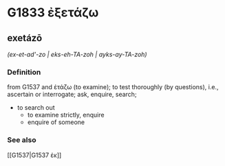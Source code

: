 # G1833 ἐξετάζω

## exetázō

_(ex-et-ad'-zo | eks-eh-TA-zoh | ayks-ay-TA-zoh)_

### Definition

from G1537 and ἐτάζω (to examine); to test thoroughly (by questions), i.e., ascertain or interrogate; ask, enquire, search; 

- to search out
  - to examine strictly, enquire
  - enquire of someone

### See also

[[G1537|G1537 ἐκ]]
